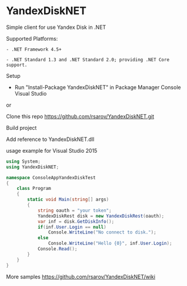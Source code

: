 # YandexDiskNET
Simple client for use Yandex Disk in .NET

Supported Platforms:

	- .NET Framework 4.5+
	
	- .NET Standard 1.3 and .NET Standard 2.0; providing .NET Core support.	

Setup

- Run "Install-Package YandexDiskNET" in Package Manager Console Visual Studio

or 

Clone this repo https://github.com/rsarov/YandexDiskNET.git

Build project

Add reference to YandexDiskNET.dll

usage example for Visual Studio 2015
```c#
using System;
using YandexDiskNET;

namespace ConsoleAppYandexDiskTest
{
    class Program
    {
        static void Main(string[] args)
        {
            string oauth = "your token";
            YandexDiskRest disk = new YandexDiskRest(oauth);
            var inf = disk.GetDiskInfo();
            if(inf.User.Login == null)
                Console.WriteLine("No connect to disk.");
            else
                Console.WriteLine("Hello {0}", inf.User.Login);
            Console.Read();
        }
    }
}
```
More samples https://github.com/rsarov/YandexDiskNET/wiki
